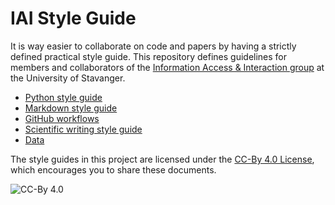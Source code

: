 # IAI Style Guide

It is way easier to collaborate on code and papers by having a strictly defined practical style guide.
This repository defines guidelines for members and collaborators of the [Information Access & Interaction group](https://iai.group) at the University of Stavanger.

  * [Python style guide](python/)
  * [Markdown style guide](markdown/)
  * [GitHub workflows](github/)
  * [Scientific writing style guide](writing/)
  * [Data](data/)

The style guides in this project are licensed under the [CC-By 4.0 License](https://creativecommons.org/licenses/by/4.0/), which encourages you to share these documents.

![CC-By 4.0](https://licensebuttons.net/l/by/4.0/88x31.png)
